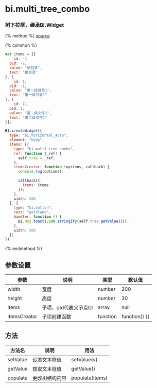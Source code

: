# bi.multi_tree_combo

### 树下拉框，继承BI.Widget

{% method %}
[source](https://jsfiddle.net/fineui/caw7efpf/)

{% common %}
```javascript
var items = [{
	id: -1,
  pId: -2,
  value: "根目录",
  text: "根目录"
}, {
	id: 1,
  pId: -1,
  value: "第一级目录1",
  text: "第一级目录1"
}, {
	id: 11,
  pId: 1,
  value: "第二级文件1",
  text: "第二级文件1"
}];

BI.createWidget({
  type: "bi.horizontal_auto",
  element: "body",
  items: [{
  	type: "bi.multi_tree_combo",
    ref: function (_ref) {
      self.tree = _ref;
    },
    itemsCreator: function (options, callback) {
      console.log(options);
      
      callback({
        items: items
      });
    },
    width: 300
  }, {
  	type: "bi.button",
    text: "getVlaue",
    handler: function () {
      BI.Msg.toast(JSON.stringify(self.tree.getValue()));
    },
    width: 300
  }]
})
```

{% endmethod %}

## 参数设置
| 参数           | 说明            | 类型       | 默认值           |
| ------------ | ------------- | -------- | ------------- |
| width        | 宽度            | number   | 200           |
| height       | 高度            | number   | 30            |
| items        | 子项，pId代表父节点ID | array    | null          |
| itemsCreator | 子项创建函数        | function | function() {} |

## 方法
| 方法名      | 说明      | 用法              |
| -------- | ------- | --------------- |
| setValue | 设置文本框值  | setValue(v)     |
| getValue | 获取文本框值  | getValue()      |
| populate | 更改树结构内容 | populate(items) |

